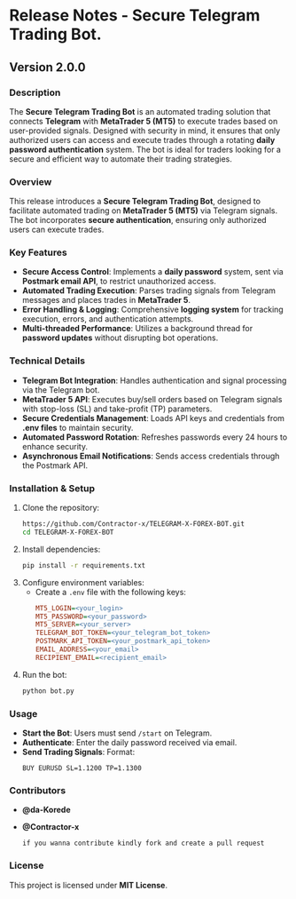 # Release Notes - Secure Telegram Trading Bot.

## Version 2.0.0

### Description
The **Secure Telegram Trading Bot** is an automated trading solution that connects **Telegram** with **MetaTrader 5 (MT5)** to execute trades based on user-provided signals. Designed with security in mind, it ensures that only authorized users can access and execute trades through a rotating **daily password authentication** system. The bot is ideal for traders looking for a secure and efficient way to automate their trading strategies.

### Overview
This release introduces a **Secure Telegram Trading Bot**, designed to facilitate automated trading on **MetaTrader 5 (MT5)** via Telegram signals. The bot incorporates **secure authentication**, ensuring only authorized users can execute trades.

### Key Features
- **Secure Access Control**: Implements a **daily password** system, sent via **Postmark email API**, to restrict unauthorized access.
- **Automated Trading Execution**: Parses trading signals from Telegram messages and places trades in **MetaTrader 5**.
- **Error Handling & Logging**: Comprehensive **logging system** for tracking execution, errors, and authentication attempts.
- **Multi-threaded Performance**: Utilizes a background thread for **password updates** without disrupting bot operations.

### Technical Details
- **Telegram Bot Integration**: Handles authentication and signal processing via the Telegram bot.
- **MetaTrader 5 API**: Executes buy/sell orders based on Telegram signals with stop-loss (SL) and take-profit (TP) parameters.
- **Secure Credentials Management**: Loads API keys and credentials from **.env files** to maintain security.
- **Automated Password Rotation**: Refreshes passwords every 24 hours to enhance security.
- **Asynchronous Email Notifications**: Sends access credentials through the Postmark API.

### Installation & Setup
1. Clone the repository:
   ```bash
   https://github.com/Contractor-x/TELEGRAM-X-FOREX-BOT.git
   cd TELEGRAM-X-FOREX-BOT
   ```
2. Install dependencies:
   ```bash
   pip install -r requirements.txt
   ```
3. Configure environment variables:
   - Create a `.env` file with the following keys:
     ```ini
     MT5_LOGIN=<your_login>
     MT5_PASSWORD=<your_password>
     MT5_SERVER=<your_server>
     TELEGRAM_BOT_TOKEN=<your_telegram_bot_token>
     POSTMARK_API_TOKEN=<your_postmark_api_token>
     EMAIL_ADDRESS=<your_email>
     RECIPIENT_EMAIL=<recipient_email>
     ```
4. Run the bot:
   ```bash
   python bot.py
   ```

### Usage
- **Start the Bot**: Users must send `/start` on Telegram.
- **Authenticate**: Enter the daily password received via email.
- **Send Trading Signals**: Format:
  ```
  BUY EURUSD SL=1.1200 TP=1.1300
  ```
### Contributors
- **@da-Korede**
- **@Contractor-x** 

      if you wanna contribute kindly fork and create a pull request

### License
This project is licensed under **MIT License**.

